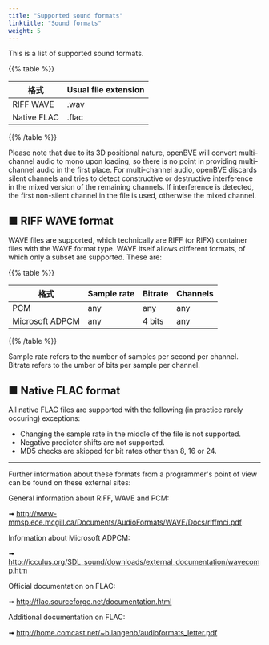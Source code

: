 ```yaml
---
title: "Supported sound formats"
linktitle: "Sound formats"
weight: 5
---
```


This is a list of supported sound formats.

{{% table %}}

| 格式      | Usual file extension |
| ----------- | -------------------- |
| RIFF WAVE   | .wav                 |
| Native FLAC | .flac                |

{{% /table %}}

Please note that due to its 3D positional nature, openBVE will convert multi-channel audio to mono upon loading, so there is no point in providing multi-channel audio in the first place. For multi-channel audio, openBVE discards silent channels and tries to detect constructive or destructive interference in the mixed version of the remaining channels. If interference is detected, the first non-silent channel in the file is used, otherwise the mixed channel.

## ■ RIFF WAVE format

WAVE files are supported, which technically are RIFF (or RIFX) container files with the WAVE format type. WAVE itself allows different formats, of which only a subset are supported. These are:

{{% table %}}

| 格式          | Sample rate | Bitrate | Channels |
| --------------- | ----------- | ------- | -------- |
| PCM             | any         | any     | any      |
| Microsoft ADPCM | any         | 4 bits  | any      |

{{% /table %}}

Sample rate refers to the number of samples per second per channel. Bitrate refers to the umber of bits per sample per channel.

## ■ Native FLAC format

All native FLAC files are supported with the following (in practice rarely occuring) exceptions:

- Changing the sample rate in the middle of the file is not supported.  
- Negative predictor shifts are not supported.  
- MD5 checks are skipped for bit rates other than 8, 16 or 24.  

------

Further information about these formats from a programmer's point of view can be found on these external sites:

General information about RIFF, WAVE and PCM:

➟ http://www-mmsp.ece.mcgill.ca/Documents/AudioFormats/WAVE/Docs/riffmci.pdf

Information about Microsoft ADPCM:

➟ http://icculus.org/SDL_sound/downloads/external_documentation/wavecomp.htm

Official documentation on FLAC:

➟ http://flac.sourceforge.net/documentation.html

Additional documentation on FLAC:

➟ http://home.comcast.net/~b.langenb/audioformats_letter.pdf
